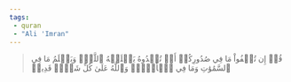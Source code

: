 ```yaml
---
tags: 
 - quran 
 - "Ali 'Imran"
---
```


> قُلۡ إِن تُخۡفُواْ مَا فِي صُدُورِكُمۡ أَوۡ تُبۡدُوهُ يَعۡلَمۡهُ ٱللَّهُۗ وَيَعۡلَمُ مَا فِي ٱلسَّمَٰوَٰتِ وَمَا فِي ٱلۡأَرۡضِۗ وَٱللَّهُ عَلَىٰ كُلِّ شَيۡءٖ قَدِيرٞ
